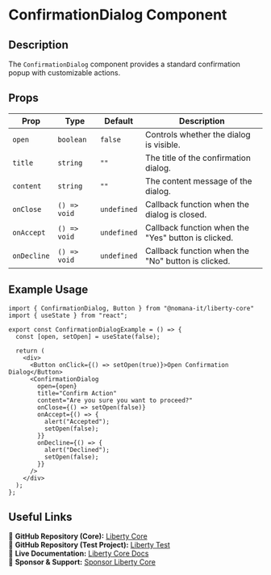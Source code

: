 # ConfirmationDialog Component

## Description
The `ConfirmationDialog` component provides a standard confirmation popup with customizable actions.

## Props
| Prop        | Type         | Default  | Description                                      |
|------------|-------------|----------|--------------------------------------------------|
| `open`    | `boolean`  | `false` | Controls whether the dialog is visible. |
| `title`   | `string`   | `""`     | The title of the confirmation dialog. |
| `content` | `string`   | `""`     | The content message of the dialog. |
| `onClose`  | `() => void` | `undefined` | Callback function when the dialog is closed. |
| `onAccept` | `() => void` | `undefined` | Callback function when the "Yes" button is clicked. |
| `onDecline` | `() => void` | `undefined` | Callback function when the "No" button is clicked. |

## Example Usage
```tsx
import { ConfirmationDialog, Button } from "@nomana-it/liberty-core"
import { useState } from "react";

export const ConfirmationDialogExample = () => {
  const [open, setOpen] = useState(false);

  return (
    <div>
      <Button onClick={() => setOpen(true)}>Open Confirmation Dialog</Button>
      <ConfirmationDialog
        open={open}
        title="Confirm Action"
        content="Are you sure you want to proceed?"
        onClose={() => setOpen(false)}
        onAccept={() => {
          alert("Accepted");
          setOpen(false);
        }}
        onDecline={() => {
          alert("Declined");
          setOpen(false);
        }}
      />
    </div>
  );
};
```

## Useful Links
🔗 **GitHub Repository (Core):** [Liberty Core](https://github.com/fblettner/liberty-core/)  
🔗 **GitHub Repository (Test Project):** [Liberty Test](https://github.com/fblettner/liberty-test/)  
📖 **Live Documentation:** [Liberty Core Docs](https://docs.nomana-it.fr/liberty-core/)  
💖 **Sponsor & Support:** [Sponsor Liberty Core](https://github.com/sponsors/fblettner) 